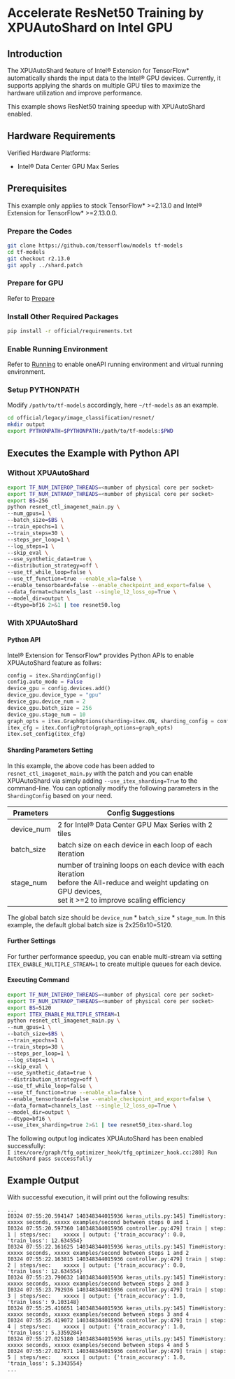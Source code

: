 # Accelerate ResNet50 Training by XPUAutoShard on Intel GPU

## Introduction

The XPUAutoShard feature of Intel® Extension for TensorFlow* automatically shards the input data to the Intel® GPU devices. Currently, it supports applying the shards on multiple GPU tiles to maximize the hardware utilization and improve performance.  

This example shows ResNet50 training speedup with XPUAutoShard enabled.

## Hardware Requirements

Verified Hardware Platforms:
- Intel® Data Center GPU Max Series
   
## Prerequisites
 
This example only applies to stock TensorFlow* >=2.13.0 and Intel® Extension for TensorFlow* >=2.13.0.0.

### Prepare the Codes
```bash
git clone https://github.com/tensorflow/models tf-models
cd tf-models
git checkout r2.13.0
git apply ../shard.patch
```
 
### Prepare for GPU

Refer to [Prepare](../common_guide_running.md#prepare)

### Install Other Required Packages

```bash
pip install -r official/requirements.txt
```

### Enable Running Environment

Refer to [Running](../common_guide_running.md#running) to enable oneAPI running environment and virtual running environment.

### Setup PYTHONPATH
Modify `/path/to/tf-models` accordingly, here `~/tf-models` as an example.
```bash
cd official/legacy/image_classification/resnet/
mkdir output
export PYTHONPATH=$PYTHONPATH:/path/to/tf-models:$PWD
```

## Executes the Example with Python API
### Without XPUAutoShard
```bash
export TF_NUM_INTEROP_THREADS=<number of physical core per socket> 
export TF_NUM_INTRAOP_THREADS=<number of physical core per socket>
export BS=256
python resnet_ctl_imagenet_main.py \
--num_gpus=1 \
--batch_size=$BS \
--train_epochs=1 \
--train_steps=30 \
--steps_per_loop=1 \
--log_steps=1 \
--skip_eval \
--use_synthetic_data=true \
--distribution_strategy=off \
--use_tf_while_loop=false \
--use_tf_function=true --enable_xla=false \
--enable_tensorboard=false --enable_checkpoint_and_export=false \
--data_format=channels_last --single_l2_loss_op=True \
--model_dir=output \
--dtype=bf16 2>&1 | tee resnet50.log
```

### With XPUAutoShard

#### Python API
Intel® Extension for TensorFlow* provides Python APIs to enable XPUAutoShard feature as follws:

```python
config = itex.ShardingConfig()
config.auto_mode = False
device_gpu = config.devices.add()
device_gpu.device_type = "gpu"
device_gpu.device_num = 2
device_gpu.batch_size = 256
device_gpu.stage_num = 10
graph_opts = itex.GraphOptions(sharding=itex.ON, sharding_config = config)
itex_cfg = itex.ConfigProto(graph_options=graph_opts)
itex.set_config(itex_cfg)
```

#### Sharding Parameters Setting

In this example, the above code has been added to `resnet_ctl_imagenet_main.py` with the patch and you can enable XPUAutoShard via simply adding `--use_itex_sharding=True` to the command-line. You can optionally modify the following parameters in the `ShardingConfig` based on your need.

|Prameters|Config Suggestions|
|-|-|
|device_num|2 for Intel® Data Center GPU Max Series with 2 tiles|
|batch_size|batch size on each device in each loop of each iteration|
|stage_num|number of training loops on each device with each iteration <br> before the All-reduce and weight updating on GPU devices, <br> set it >=2 to improve scaling efficiency|

The global batch size should be `device_num` * `batch_size` * `stage_num`. In this example, the default global batch size is 2x256x10=5120.

#### Further Settings
For further performance speedup, you can enable multi-stream via setting `ITEX_ENABLE_MULTIPLE_STREAM=1` to create multiple queues for each device.

#### Executing Command
```bash
export TF_NUM_INTEROP_THREADS=<number of physical core per socket> 
export TF_NUM_INTRAOP_THREADS=<number of physical core per socket>
export BS=5120
export ITEX_ENABLE_MULTIPLE_STREAM=1
python resnet_ctl_imagenet_main.py \
--num_gpus=1 \
--batch_size=$BS \
--train_epochs=1 \
--train_steps=30 \
--steps_per_loop=1 \
--log_steps=1 \
--skip_eval \
--use_synthetic_data=true \
--distribution_strategy=off \
--use_tf_while_loop=false \
--use_tf_function=true --enable_xla=false \
--enable_tensorboard=false --enable_checkpoint_and_export=false \
--data_format=channels_last --single_l2_loss_op=True \
--model_dir=output \
--dtype=bf16 \
--use_itex_sharding=true 2>&1 | tee resnet50_itex-shard.log
```

The following output log indicates XPUAutoShard has been enabled successfully:<br>
`I itex/core/graph/tfg_optimizer_hook/tfg_optimizer_hook.cc:280] Run AutoShard pass successfully`

## Example Output
With successful execution, it will print out the following results:

```
...
I0324 07:55:20.594147 140348344015936 keras_utils.py:145] TimeHistory: xxxxx seconds, xxxxx examples/second between steps 0 and 1
I0324 07:55:20.597360 140348344015936 controller.py:479] train | step:      1 | steps/sec:    xxxxx | output: {'train_accuracy': 0.0, 'train_loss': 12.634554}
I0324 07:55:22.161625 140348344015936 keras_utils.py:145] TimeHistory: xxxxx seconds, xxxxx examples/second between steps 1 and 2
I0324 07:55:22.163815 140348344015936 controller.py:479] train | step:      2 | steps/sec:    xxxxx | output: {'train_accuracy': 0.0, 'train_loss': 12.634554}
I0324 07:55:23.790632 140348344015936 keras_utils.py:145] TimeHistory: xxxxx seconds, xxxxx examples/second between steps 2 and 3
I0324 07:55:23.792936 140348344015936 controller.py:479] train | step:      3 | steps/sec:    xxxxx | output: {'train_accuracy': 1.0, 'train_loss': 9.103148}
I0324 07:55:25.416651 140348344015936 keras_utils.py:145] TimeHistory: xxxxx seconds, xxxxx examples/second between steps 3 and 4
I0324 07:55:25.419072 140348344015936 controller.py:479] train | step:      4 | steps/sec:    xxxxx | output: {'train_accuracy': 1.0, 'train_loss': 5.3359284}
I0324 07:55:27.025180 140348344015936 keras_utils.py:145] TimeHistory: xxxxx seconds, xxxxx examples/second between steps 4 and 5
I0324 07:55:27.027671 140348344015936 controller.py:479] train | step:      5 | steps/sec:    xxxxx | output: {'train_accuracy': 1.0, 'train_loss': 5.3343554}
...
```
